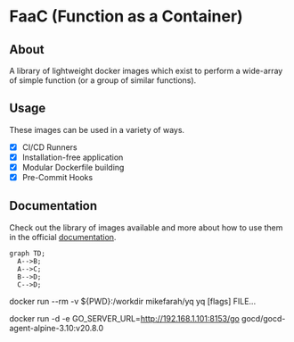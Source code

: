 # FaaC (Function as a Container)

## About

A library of lightweight docker images which exist to perform a wide-array of simple function (or a group of similar functions).

## Usage

These images can be used in a variety of ways.

- [x] CI/CD Runners
- [x] Installation-free application
- [x] Modular Dockerfile building
- [x] Pre-Commit Hooks

## Documentation

Check out the library of images available and more about how to use them in the official [documentation](https://donaldrich.gitlab.io/function-as-a-container).

```mermaid
graph TD;
  A-->B;
  A-->C;
  B-->D;
  C-->D;
```

docker run --rm -v \${PWD}:/workdir mikefarah/yq yq [flags] <command> FILE...

docker run -d -e GO_SERVER_URL=http://192.168.1.101:8153/go gocd/gocd-agent-alpine-3.10:v20.8.0
